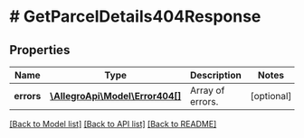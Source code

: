 # # GetParcelDetails404Response

## Properties

Name | Type | Description | Notes
------------ | ------------- | ------------- | -------------
**errors** | [**\AllegroApi\Model\Error404[]**](Error404.md) | Array of errors. | [optional]

[[Back to Model list]](../../README.md#models) [[Back to API list]](../../README.md#endpoints) [[Back to README]](../../README.md)
